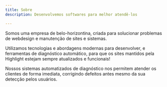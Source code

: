 ```yaml
---
title: Sobre
description: Desenvolvemos softwares para melhor atendê-los

---
```

Somos uma empresa de belo-horizontina, criada para solucionar problemas de webdesign e manutenção de sites e sistemas.

Utilizamos tecnologias e abordagens modernas para desenvolver, e ferramentas de diagnóstico automático, para que os sites mantidos pela Highlight estejam sempre atualizados e funcionais!

Nossos sistemas automatizados de diagnóstico nos permitem atender os clientes de forma imediata, corrigindo defeitos antes mesmo da sua detecção pelos usuários.